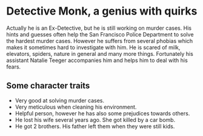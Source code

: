 # Detective Monk, a genius with quirks
Actually he is an Ex-Detective, but he is still working on murder cases. His hints and guesses often help the San Francisco Police Department to solve the
hardest murder cases. However he suffers from several phobias which makes
it sometimes hard to investigate with him.  He is scared of milk, elevators,
spiders, nature in general and many more things. Fortunately his assistant
Natalie Teeger accompanies him and helps him to deal with his fears.

## Some character traits
* Very good at solving murder cases.
* Very meticulous when cleaning his environment.
* Helpful person, however he has also some prejudices towards others.
* He lost his wife several years ago. She got killed by a car bomb.
* He got 2 brothers. His father left them when they were still kids.
